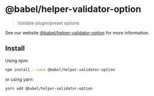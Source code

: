# @babel/helper-validator-option

> Validate plugin/preset options

See our website [@babel/helper-validator-option](https://babeljs.io/docs/en/babel-helper-validator-option) for more information.

## Install

Using npm:

```sh
npm install --save @babel/helper-validator-option
```

or using yarn:

```sh
yarn add @babel/helper-validator-option
```

